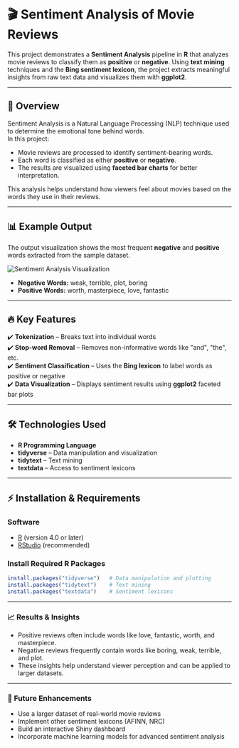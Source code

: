# 🎬 Sentiment Analysis of Movie Reviews

This project demonstrates a **Sentiment Analysis** pipeline in **R** that analyzes movie reviews to classify them as **positive** or **negative**. Using **text mining** techniques and the **Bing sentiment lexicon**, the project extracts meaningful insights from raw text data and visualizes them with **ggplot2**.

---

## 🌟 Overview

Sentiment Analysis is a Natural Language Processing (NLP) technique used to determine the emotional tone behind words.  
In this project:
- Movie reviews are processed to identify sentiment-bearing words.
- Each word is classified as either **positive** or **negative**.
- The results are visualized using **faceted bar charts** for better interpretation.

This analysis helps understand how viewers feel about movies based on the words they use in their reviews.

---

## 📊 Example Output

The output visualization shows the most frequent **negative** and **positive** words extracted from the sample dataset.

![Sentiment Analysis Visualization](sentiment_plot.png)

- **Negative Words:** weak, terrible, plot, boring  
- **Positive Words:** worth, masterpiece, love, fantastic  

---

## 🔥 Key Features

✔️ **Tokenization** – Breaks text into individual words  
✔️ **Stop-word Removal** – Removes non-informative words like "and", "the", etc.  
✔️ **Sentiment Classification** – Uses the **Bing lexicon** to label words as positive or negative  
✔️ **Data Visualization** – Displays sentiment results using **ggplot2** faceted bar plots  

---

## 🛠️ Technologies Used

- **R Programming Language**  
- **tidyverse** – Data manipulation and visualization  
- **tidytext** – Text mining  
- **textdata** – Access to sentiment lexicons  

---

## ⚡ Installation & Requirements

### Software
- [R](https://cran.r-project.org/) (version 4.0 or later)
- [RStudio](https://posit.co/download/rstudio-desktop/) (recommended)

### Install Required R Packages

```R
install.packages("tidyverse")   # Data manipulation and plotting
install.packages("tidytext")    # Text mining
install.packages("textdata")    # Sentiment lexicons
```

---

### 📈 Results & Insights
- Positive reviews often include words like love, fantastic, worth, and masterpiece.
- Negative reviews frequently contain words like boring, weak, terrible, and plot.
- These insights help understand viewer perception and can be applied to larger datasets.

---

### 🚀 Future Enhancements
- Use a larger dataset of real-world movie reviews
- Implement other sentiment lexicons (AFINN, NRC)
- Build an interactive Shiny dashboard
- Incorporate machine learning models for advanced sentiment analysis


